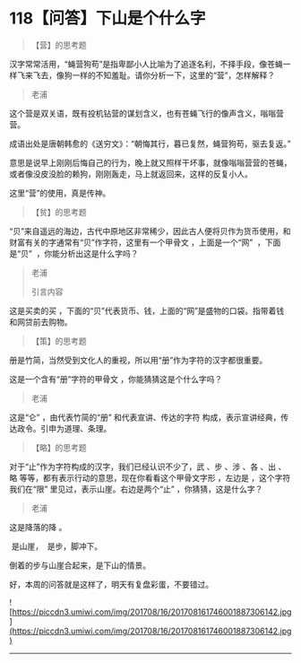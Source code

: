 # 118【问答】下山是个什么字

> 【营】的思考题

汉字常常活用，“蝇营狗苟”是指卑鄙小人比喻为了追逐名利，不择手段，像苍蝇一样飞来飞去，像狗一样的不知羞耻。请你分析一下，这里的“营”，怎样解释？

> 老浦

这个营是双关语，既有投机钻营的谋划含义，也有苍蝇飞行的像声含义，嗡嗡营营。

成语出处是唐朝韩愈的《送穷文》：“朝悔其行，暮已复然，蝇营狗苟，驱去复返。”

意思是说早上刚刚后悔自己的行为，晚上就又照样干坏事，就像嗡嗡营营的苍蝇，或者像没皮没脸的赖狗，刚刚轰走，马上就返回来，这样的反复小人。

这里“营”的使用，真是传神。

> 【贫】的思考题

“贝”来自遥远的海边，古代中原地区非常稀少，因此古人便将贝作为货币使用，和财富有关的字通常有“贝”作字符，这里有一个甲骨文 ，上面是一个“网”  ，下面是“贝”  ，你能分析出这是什么字吗？

> 老浦
> 
> 引言内容

这是买卖的买 ，下面的“贝”代表货币、钱，上面的“网”是盛物的口袋。指带着钱和网贷前去购物。

> 【策】的思考题

册是竹简，当然受到文化人的重视，所以用“册”作为字符的汉字都很重要。

这是一个含有“册”字符的甲骨文 ，你能猜猜这是个什么字吗？

> 老浦

这是“仑” ，由代表竹简的“册” 和代表宣讲、传达的字符 构成，表示宣讲经典，传达政令。引申为道理、条理。

> 【略】的思考题

对于“止”作为字符构成的汉字，我们已经认识不少了，武 、步 、涉 、各 、出 、略 等等，都有表示行动的意思，现在你看看这个甲骨文字形 ，左边是 ，这个字符我们在“限” 里见过，表示山崖。右边是两个“止” ，你猜猜，这是什么字？

> 老浦

这是降落的降 。

 是山崖，  是步，脚冲下。

倒着的步与山崖合起来，是下山的情景。

好，本周的问答就是这样了，明天有复盘彩蛋，不要错过。

![https://piccdn3.umiwi.com/img/201708/16/201708161746001887306142.jpg](https://piccdn3.umiwi.com/img/201708/16/201708161746001887306142.jpg)

---
